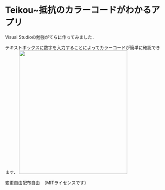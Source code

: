 # Teikou~抵抗のカラーコードがわかるアプリ
Visual Studioの勉強がてらに作ってみました．

テキストボックスに数字を入力することによってカラーコードが簡単に確認できます．
<img src="http://i.imgur.com/C31obq0.png" width="350" height="400">

変更自由配布自由　（MITライセンスです）
